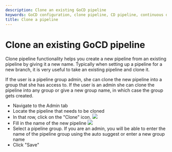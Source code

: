 ```yaml
---
description: Clone an existing GoCD pipeline
keywords: GoCD configuration, clone pipeline, CD pipeline, continuous delivery pipeline, branch, pipeline group
title: Clone a pipeline
---
```


# Clone an existing GoCD pipeline

Clone pipeline functionality helps you create a new pipeline from an existing pipeline by giving it a new name. Typically when setting up a pipeline for a new branch, it is very useful to take an existing pipeline and clone it.

If the user is a pipeline group admin, she can clone the new pipeline into a group that she has access to. If the user is an admin she can clone the pipeline into any group or give a new group name, in which case the group gets created.

-   Navigate to the Admin tab
-   Locate the pipeline that needs to be cloned
-   In that row, click on the "Clone" icon.
![](/images/clone_icon.png)
-   Fill in the name of the new pipeline
![](/images/clone_pipeline.png)
-   Select a pipeline group. If you are an admin, you will be able to enter the name of the pipeline group using the auto suggest or enter a new group name
-   Click "Save"
